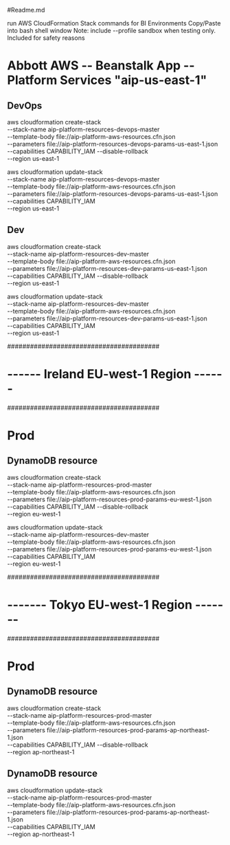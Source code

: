 #Readme.md

run AWS CloudFormation Stack commands for BI Environments
Copy/Paste into bash shell window
Note: include --profile sandbox when testing only. Included for safety reasons




# Abbott AWS -- Beanstalk App -- Platform Services "aip-us-east-1"


## DevOps 
aws cloudformation create-stack \
--stack-name aip-platform-resources-devops-master \
--template-body file://aip-platform-aws-resources.cfn.json \
--parameters file://aip-platform-resources-devops-params-us-east-1.json \
--capabilities CAPABILITY_IAM --disable-rollback \
--region us-east-1

aws cloudformation update-stack \
--stack-name aip-platform-resources-devops-master \
--template-body file://aip-platform-aws-resources.cfn.json \
--parameters file://aip-platform-resources-devops-params-us-east-1.json \
--capabilities CAPABILITY_IAM \
--region us-east-1

## Dev
aws cloudformation create-stack \
--stack-name aip-platform-resources-dev-master \
--template-body file://aip-platform-aws-resources.cfn.json \
--parameters file://aip-platform-resources-dev-params-us-east-1.json \
--capabilities CAPABILITY_IAM --disable-rollback \
--region us-east-1

aws cloudformation update-stack \
--stack-name aip-platform-resources-dev-master \
--template-body file://aip-platform-aws-resources.cfn.json \
--parameters file://aip-platform-resources-dev-params-us-east-1.json \
--capabilities CAPABILITY_IAM \
--region us-east-1








########################################
# ------ Ireland EU-west-1 Region ------
########################################

# Prod

## DynamoDB resource
aws cloudformation create-stack \
--stack-name aip-platform-resources-prod-master \
--template-body file://aip-platform-aws-resources.cfn.json \
--parameters file://aip-platform-resources-prod-params-eu-west-1.json \
--capabilities CAPABILITY_IAM --disable-rollback \
--region eu-west-1

aws cloudformation update-stack \
--stack-name aip-platform-resources-dev-master \
--template-body file://aip-platform-aws-resources.cfn.json \
--parameters file://aip-platform-resources-prod-params-eu-west-1.json \
--capabilities CAPABILITY_IAM \
--region eu-west-1



########################################
# ------- Tokyo EU-west-1 Region -------
########################################

# Prod

## DynamoDB resource
aws cloudformation create-stack \
--stack-name aip-platform-resources-prod-master \
--template-body file://aip-platform-aws-resources.cfn.json \
--parameters file://aip-platform-resources-prod-params-ap-northeast-1.json \
--capabilities CAPABILITY_IAM --disable-rollback \
--region ap-northeast-1

## DynamoDB resource
aws cloudformation update-stack \
--stack-name aip-platform-resources-prod-master \
--template-body file://aip-platform-aws-resources.cfn.json \
--parameters file://aip-platform-resources-prod-params-ap-northeast-1.json \
--capabilities CAPABILITY_IAM \
--region ap-northeast-1
